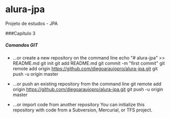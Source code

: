 # alura-jpa
Projeto de estudos - JPA

###Capítulo 3

##### Comandos GIT
* …or create a new repository on the command line
 echo "# alura-jpa" >> README.md
git init
git add README.md
git commit -m "first commit"
git remote add origin https://github.com/diegoaraujopro/alura-jpa.git
git push -u origin master

* …or push an existing repository from the command line
 git remote add origin https://github.com/diegoaraujopro/alura-jpa.git
git push -u origin master

* …or import code from another repository
You can initialize this repository with code from a Subversion, Mercurial, or TFS project.
